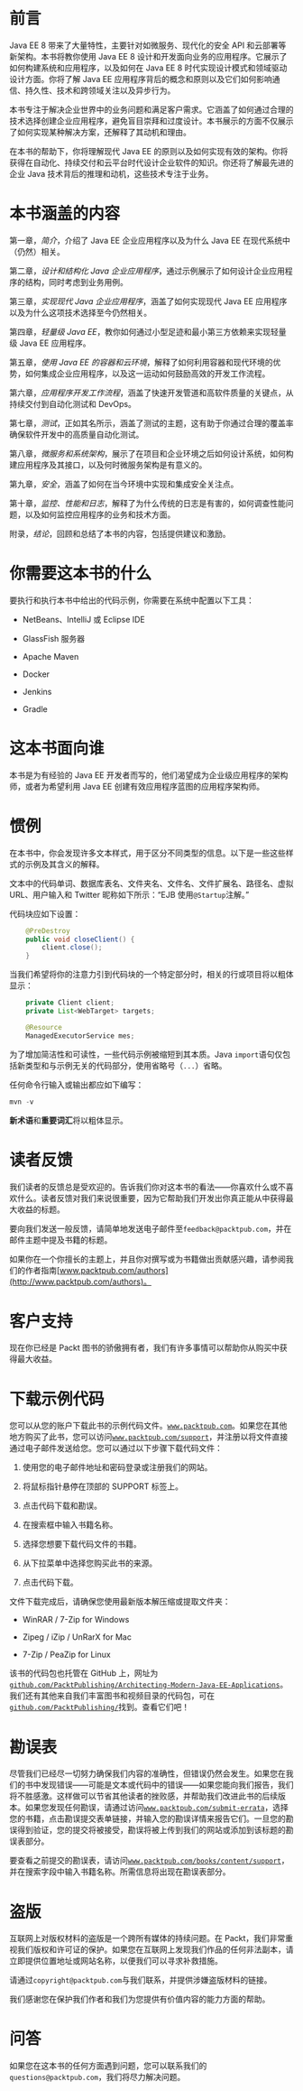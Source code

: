 # 前言

Java EE 8 带来了大量特性，主要针对如微服务、现代化的安全 API 和云部署等新架构。本书将教你使用 Java EE 8 设计和开发面向业务的应用程序。它展示了如何构建系统和应用程序，以及如何在 Java EE 8 时代实现设计模式和领域驱动设计方面。你将了解 Java EE 应用程序背后的概念和原则以及它们如何影响通信、持久性、技术和跨领域关注以及异步行为。

本书专注于解决企业世界中的业务问题和满足客户需求。它涵盖了如何通过合理的技术选择创建企业应用程序，避免盲目崇拜和过度设计。本书展示的方面不仅展示了如何实现某种解决方案，还解释了其动机和理由。

在本书的帮助下，你将理解现代 Java EE 的原则以及如何实现有效的架构。你将获得在自动化、持续交付和云平台时代设计企业软件的知识。你还将了解最先进的企业 Java 技术背后的推理和动机，这些技术专注于业务。

# 本书涵盖的内容

第一章，*简介*，介绍了 Java EE 企业应用程序以及为什么 Java EE 在现代系统中（仍然）相关。

第二章，*设计和结构化 Java 企业应用程序*，通过示例展示了如何设计企业应用程序的结构，同时考虑到业务用例。

第三章，*实现现代 Java 企业应用程序*，涵盖了如何实现现代 Java EE 应用程序以及为什么这项技术选择至今仍然相关。

第四章，*轻量级 Java EE*，教你如何通过小型足迹和最小第三方依赖来实现轻量级 Java EE 应用程序。

第五章，*使用 Java EE 的容器和云环境*，解释了如何利用容器和现代环境的优势，如何集成企业应用程序，以及这一运动如何鼓励高效的开发工作流程。

第六章，*应用程序开发工作流程*，涵盖了快速开发管道和高软件质量的关键点，从持续交付到自动化测试和 DevOps。

第七章，*测试*，正如其名所示，涵盖了测试的主题，这有助于你通过合理的覆盖率确保软件开发中的高质量自动化测试。

第八章，*微服务和系统架构*，展示了在项目和企业环境之后如何设计系统，如何构建应用程序及其接口，以及何时微服务架构是有意义的。

第九章，*安全*，涵盖了如何在当今环境中实现和集成安全关注点。

第十章，*监控、性能和日志*，解释了为什么传统的日志是有害的，如何调查性能问题，以及如何监控应用程序的业务和技术方面。

附录，*结论*，回顾和总结了本书的内容，包括提供建议和激励。

# 你需要这本书的什么

要执行和执行本书中给出的代码示例，你需要在系统中配置以下工具：

+   NetBeans、IntelliJ 或 Eclipse IDE

+   GlassFish 服务器

+   Apache Maven

+   Docker

+   Jenkins

+   Gradle

# 这本书面向谁

本书是为有经验的 Java EE 开发者而写的，他们渴望成为企业级应用程序的架构师，或者为希望利用 Java EE 创建有效应用程序蓝图的应用程序架构师。

# 惯例

在本书中，你会发现许多文本样式，用于区分不同类型的信息。以下是一些这些样式的示例及其含义的解释。

文本中的代码单词、数据库表名、文件夹名、文件名、文件扩展名、路径名、虚拟 URL、用户输入和 Twitter 昵称如下所示：“EJB 使用`@Startup`注解。”

代码块应如下设置：

```java
    @PreDestroy
    public void closeClient() {
        client.close();
    }
```

当我们希望将你的注意力引到代码块的一个特定部分时，相关的行或项目将以粗体显示：

```java
    private Client client;
    private List<WebTarget> targets;

    @Resource
    ManagedExecutorService mes;
```

为了增加简洁性和可读性，一些代码示例被缩短到其本质。Java `import`语句仅包括新类型和与示例无关的代码部分，使用省略号（`...`）省略。

任何命令行输入或输出都应如下编写：

```java
mvn -v
```

**新术语**和**重要词汇**将以粗体显示。

# 读者反馈

我们读者的反馈总是受欢迎的。告诉我们你对这本书的看法——你喜欢什么或不喜欢什么。读者反馈对我们来说很重要，因为它帮助我们开发出你真正能从中获得最大收益的标题。

要向我们发送一般反馈，请简单地发送电子邮件至`feedback@packtpub.com`，并在邮件主题中提及书籍的标题。

如果你在一个你擅长的主题上，并且你对撰写或为书籍做出贡献感兴趣，请参阅我们的作者指南[www.packtpub.com/authors](http://www.packtpub.com/authors)。

# 客户支持

现在你已经是 Packt 图书的骄傲拥有者，我们有许多事情可以帮助你从购买中获得最大收益。

# 下载示例代码

您可以从您的账户下载此书的示例代码文件。[`www.packtpub.com`](http://www.packtpub.com)。如果您在其他地方购买了此书，您可以访问[`www.packtpub.com/support`](http://www.packtpub.com/support)，并注册以将文件直接通过电子邮件发送给您。您可以通过以下步骤下载代码文件：

1.  使用您的电子邮件地址和密码登录或注册我们的网站。

1.  将鼠标指针悬停在顶部的 SUPPORT 标签上。

1.  点击代码下载和勘误。

1.  在搜索框中输入书籍名称。

1.  选择您想要下载代码文件的书籍。

1.  从下拉菜单中选择您购买此书的来源。

1.  点击代码下载。

文件下载完成后，请确保您使用最新版本解压缩或提取文件夹：

+   WinRAR / 7-Zip for Windows

+   Zipeg / iZip / UnRarX for Mac

+   7-Zip / PeaZip for Linux

该书的代码包也托管在 GitHub 上，网址为[`github.com/PacktPublishing/Architecting-Modern-Java-EE-Applications`](https://github.com/PacktPublishing/Architecting-Modern-Java-EE-Applications)。我们还有其他来自我们丰富图书和视频目录的代码包，可在[`github.com/PacktPublishing/`](https://github.com/PacktPublishing/)找到。查看它们吧！

# 勘误表

尽管我们已经尽一切努力确保我们内容的准确性，但错误仍然会发生。如果您在我们的书中发现错误——可能是文本或代码中的错误——如果您能向我们报告，我们将不胜感激。这样做可以节省其他读者的挫败感，并帮助我们改进此书的后续版本。如果您发现任何勘误，请通过访问[`www.packtpub.com/submit-errata`](http://www.packtpub.com/submit-errata)，选择您的书籍，点击勘误提交表单链接，并输入您的勘误详情来报告它们。一旦您的勘误得到验证，您的提交将被接受，勘误将被上传到我们的网站或添加到该标题的勘误表部分。

要查看之前提交的勘误表，请访问[`www.packtpub.com/books/content/support`](https://www.packtpub.com/books/content/support)，并在搜索字段中输入书籍名称。所需信息将出现在勘误表部分。

# 盗版

互联网上对版权材料的盗版是一个跨所有媒体的持续问题。在 Packt，我们非常重视我们版权和许可证的保护。如果您在互联网上发现我们作品的任何非法副本，请立即提供位置地址或网站名称，以便我们可以寻求补救措施。

请通过`copyright@packtpub.com`与我们联系，并提供涉嫌盗版材料的链接。

我们感谢您在保护我们作者和我们为您提供有价值内容的能力方面的帮助。

# 问答

如果您在这本书的任何方面遇到问题，您可以联系我们的`questions@packtpub.com`，我们将尽力解决问题。
